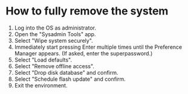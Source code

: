 # How to fully remove the system

1. Log into the OS as administrator.
2. Open the "Sysadmin Tools" app.
3. Select "Wipe system securely".
4. Immediately start pressing Enter multiple times until the Preference Manager appears. (If asked, enter the superpassword.)
5. Select "Load defaults".
6. Select "Remove offline access".
7. Select "Drop disk database" and confirm.
8. Select "Schedule flash update" and confirm.
9. Exit the environment.